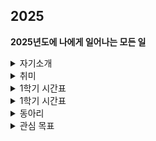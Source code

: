 ## 2025

**2025년도에 나에게 일어나는 모든 일**
<details>
  <summary>자기소개</summary>
   # 이름 : 김영광<br>
  # 학교 : 국민대학교<br>
  # 학과 : 소프트웨어학부<br>
  # 학번 : 20243033 (2학년)<br>
  - 백준 계정 : https://solved.ac/profile/rladudrhkd9563
</details>

<details>
<summary>취미</summary>
    - 야구 관람 (KIA) <br>
    - 음악 듣기 (듣는 건 시간에 따라 다름) <br>
    - 맛집 탐방 (계정 : @barc_7235) <br>
    - 수학 문제 풀기 (수능특강) <br>
  
</details>

  <details>
  <summary>1학기 시간표</summary>
  <img src="1학기_시간표.jpg" alt="시간표" width="500" /> <br>

    수업 목록
  - 자료구조 (Data Structure) <br>
  - C++ 프로그래밍 (C++ Programming) <br>
  - 데이터베이스 (DataBase) <br>
  - 수치해석 (Numerical Analysis) <br>
  - 머신러닝기초 (Machine Learning Basic) <br> 
  - 자기주도스포츠 (핵심교양 : 창의) <br>
  
</details>

<details>
  <summary>1학기 시간표</summary>
  <img src="1학기_시간표.jpg" alt="시간표" width="500" /> <br>

    수업 목록
  - 객체지향프로그래밍 <br>
  - 클라우드컴퓨팅 <br>
  - 컴퓨터구조 <br>
  - 딥러닝기초 <br>
  - 공연예술읽기(연극) (핵심교양 : 인문 II) <br>
  - 글로벌기업가정신과창업 (핵심교양 : 글로벌) <br> 
  - 기업가정신 (자유교양) <br>
  
</details>

<details>
  <summary>동아리 </summary>
  # CCC (Campus Crusade for Christ) <br>
  - *예배 환영부* <br>
  
    활동(activity)  
  - 순모임 <br>
  - 채플 <br>
<br>
  #KPSC (Kookmin Problem Solving Club) <br>
  - *KPSC 운영부 차장* <br>
  
    활동(activity) 
  - gold challenge <br>
  - 체스 AI 강화학습 특강 (KPSC&AIM) <br>
  - 국민대학교X중앙대학교 연합 프로그래밍 대회 (예정) <br>

  <br>
  #D-α (해킹 동아리) <br>
  
    활동(activity) 
  - Dreamhack 문제 풀기 <br>
  
</details>
<details>
  <summary>관심 목표</summary> <br>
  
  1. 자격증 <br>
  - 디지털포렌식 2급 자격증 <br>
  - 운전면허 1종 <br>
  - 네트워크 관리사 2급 <br>
  - SQLD 자격증 <br>
  - 정보처리기능사 <br>
  
  2. 가고 싶은 직종 <br>
  - 현대 Security Engineering <br>
  - 모의해킹 & 해커 <br>

  3. 미래에 하고 싶은 일 <br>
  - CEO 회장 <br>
  - 코딩 봉사 (코딩이 아니더라도 다양한 분야) <br>
  - 버킷리스트 달성하기!! <br>
  - 화목한 가정 이루기 <br>
